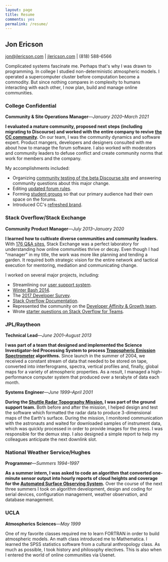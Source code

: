 ```yaml
---
layout: page
title: Resume
comments: yes
permalink: /resume/
---
```


## Jon Ericson

jon@jlericson.com | [jlericson.com](https://jlericson.com/) | (818) 588-6566

Complicated systems fascinate me. Perhaps that's why I was drawn to
programming. In college I studied non-deterministic atmospheric
models. I operated a supercomputer cluster before computation
become a commodity. But since nothing compares in complexity to humans
interacting with each other, I now plan, build and manage online communities.

### College Confidential
**Community & Site Operations Manager**&mdash;_January 2020&ndash;March 2021_

**I evaluated a mature community, proposed next steps (including
migrating to Discourse) and worked with the entire company to revive
[the CC community](https://talk.collegeconfidential.com/).** On our
team, I was the community dynamics and software expert. Product
mangers, developers and designers consulted with me about how to
manage the forum software. I also worked with moderators and community
leaders to defuse conflict and create community norms that work for
members and the company.

My accomplishments included:
* Organizing [community testing of the beta Discourse
  site](https://talk.collegeconfidential.com/t/please-test-the-future-of-cc-forums/2106274)
  and answering community questions about this major change.
* Editing [updated forum rules](https://talk.collegeconfidential.com/t/forum-rules-update-march-2021/3506602).
* Forming [student groups](https://talk.collegeconfidential.com/t/introducing-student-groups/3499294) so that our primary audience had their own space on the forums.
* Introduced CC's [refreshed brand](https://talk.collegeconfidential.com/t/introducing-ccs-refreshed-brand/3503241).

### Stack Overflow/Stack Exchange
**Community Product Manager**&mdash;_July 2013&ndash;January 2020_

**I learned how to cultivate diverse communities and community leaders.** With
[176 Q&A sites](https://stackexchange.com/sites#users), Stack Exchange
was a perfect laboratory for understanding how online communities
thrive or decay. Even though I had "manager" in my title, the work was
more like planning and tending a garden. It required both strategic
vision for the entire network and tactical execution for mentoring,
mediation and communicating change.


I worked on several major projects, including:

* Streamlining our [user support
  system](/tag/support.html).
* [Winter Bash
  2014](https://stackoverflow.blog/2014/12/15/winter-bash-2014/).
* The [2017 Developer
  Survey](https://meta.stackoverflow.com/questions/339532/would-you-like-to-test-the-2017-developer-survey).
* [Stack Overflow
  Documentation](https://meta.stackoverflow.com/questions/354217/sunsetting-documentation).
* Represented the community on the [Developer Affinity & Growth team](https://meta.stackoverflow.com/questions/351751/meet-team-dag-developer-affinity-growth).
* Wrote [starter questions on Stack Overflow for
  Teams](https://meta.stackoverflow.com/a/368400/1438).

### JPL/Raytheon
**Technical Lead**&mdash;_June 2001&ndash;August 2013_

**I was part of a team that designed and implemented the Science
Investigator-led Processing System to process [Tropospheric Emission
Spectrometer](https://tes.jpl.nasa.gov/) algorithms.**  Since launch in
the summer of 2004, we received a constant stream of data that needed
to be stored on tape, converted into interferograms, spectra, vertical
profiles and, finally, global maps for a variety of atmospheric
properties.  As a result, I managed a high-performance computer system
that produced over a terabyte of data each month.

**Systems Engineer**&mdash;_June 1999&ndash;April 2001_

**During the [Shuttle Radar Topography
Mission](https://en.wikipedia.org/wiki/Shuttle_Radar_Topography_Mission
"SRTM"), I was part of the ground support team.**  Both before and after
the mission, I helped design and test the software which formatted the
radar data to produce 3-dimensional maps of the Earth's surface.
During the mission, I monitored communication with the astronauts and
waited for downloaded samples of instrument data, which was quickly
processed in order to provide images for the press.  I was responsible
for the demux step.  I also designed a simple report to help my
colleagues anticipate the next downlink slot.

### National Weather Service/Hughes
**Programmer**&mdash;_Summers 1994&ndash;1997_

**As a summer intern, I was asked to code an algorithm that converted
one-minute sensor output into hourly reports of cloud heights and
coverage for the [Automated Surface Observing
System](https://www.nws.noaa.gov/asos/ "ASOS").**  Over the course of the
next three summers I took on algorithm development, design and coding
for serial devices, configuration management, weather observation, and
database management.

### UCLA
**Atmospherics Sciences**&mdash;_May 1999_

One of my favorite classes required me to learn FORTRAN in order to
build atmospheric models. An math class introduced me to
Mathematica. I learned the SPSS statistics software from a cultural
anthropology class. As much as possible, I took history and philosophy
electives. This is also when I entered the world of online communities via
Usenet.

<!--For more details, please see [my
CV](https://stackoverflow.com/cv/jericson).-->
